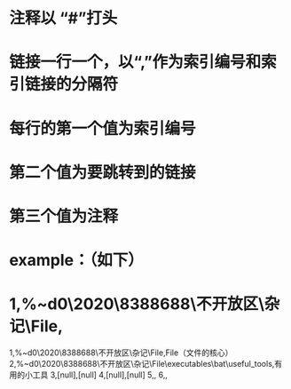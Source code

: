 # 注释以 “#”打头
# 链接一行一个，以“,”作为索引编号和索引链接的分隔符
# 每行的第一个值为索引编号
# 第二个值为要跳转到的链接
# 第三个值为注释
# example：（如下）
# 1,%~d0\2020\8388688\不开放区\杂记\File,
1,%~d0\2020\8388688\不开放区\杂记\File,File（文件的核心）
2,%~d0\2020\8388688\不开放区\杂记\File\executables\bat\useful_tools,有用的小工具
3,[null],[null]
4,[null],[null]
5,,
6,,
